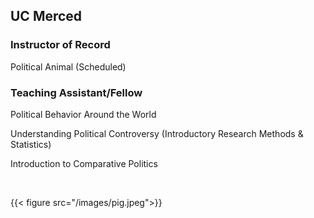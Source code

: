 
## UC Merced

### Instructor of Record
    
Political Animal (Scheduled)
    
### Teaching Assistant/Fellow
    
Political Behavior Around the World

Understanding Political Controversy (Introductory Research Methods & Statistics) 

Introduction to Comparative Politics  

&nbsp;
  
{{< figure src="/images/pig.jpeg">}}
    
